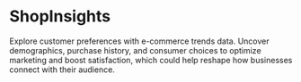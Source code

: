 # ShopInsights
Explore customer preferences with e-commerce trends data. Uncover demographics, purchase history, and consumer choices to optimize marketing and boost satisfaction, which could help reshape how businesses connect with their audience.
